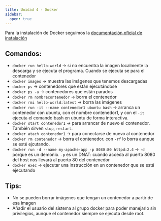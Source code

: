 ```yaml
---
title: Unidad 4 - Docker
sidebar:
  open: true
---
```


Para la instalación de Docker seguimos la [documentación oficial de instalación](https://docs.docker.com/engine/install/debian/)

## Comandos:
- `docker run hello-world` → si no encuentra la imagen localmente la descarga y se ejecuta el programa. Cuando se ejecuta se para el contenedor
- `docker images` → muestra las imágenes que tenemos descargadas
- `docker ps` → contenedores que están ejecutándose
- `docker ps -a` → contenedores que están parados
- `docker rm nombrecontenedor` → borra el contenedor
- `docker rmi hello-world:latest` → borra las imágenes
- `docker run -it --name contenedor1 ubuntu bash` → arranca un contenedor con ubuntu, con el nombre contenedor1, y con el `-it` ejecuta el comando bash en ubuntu de forma interactiva.
- `docker start contenedor1` → para arrancar de nuevo el contenedor. También sirven `stop`, `restart`.
- `docker atach contenedor1` → para conectarse de nuevo al contenedor
- `docker rm contenedor` → borra el contenedor. con `-rf` lo borra aunque se esté ejcutando.
- `docker run -d --name my-apache-app -p 8080:80 httpd:2.4` → `-d` porque es un demonio. `-p` es un DNAT: cuando acceda al puerto 8080 del host nos llevará al puerto 80 del contenedor
- `docker exec` → ejecutar una instrucción en un contenedor que se está ejecutando

## Tips:
- No se pueden borrar imágenes que tengan un contenedor a partir de esa imagen
- Añadir el usuario del sistema al grupo docker para poder manejarlo sin privilegios, aunque el contenedor siempre se ejecuta desde root.